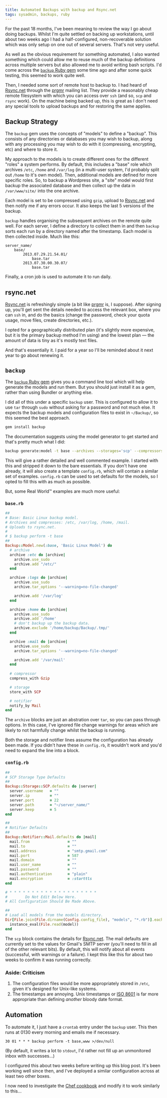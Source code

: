 ```yaml
---
title: Automated Backups with backup and Rsync.net
tags: sysadmin, backups, ruby
---
```


For the past 18 months, I've been meaning to review the way I go about doing backups.
Whilst I'm quite settled on backing up workstations, until about two weeks ago I
had a half-configured, non-recoverable solution which was only setup on one out of
several servers. That's not very useful. 

As well as the obvious requirement for something automated, I also wanted something 
which could allow me to reuse much of the backup definitions across multiple servers
but also allowed me to avoid writing bash scripts. I'd come across the [`backup`
Ruby gem][gem] some time ago and after some quick testing, this seemed to work
quite well.

Then, I needed some sort of remote host to backup to. I had heard of [Rsync.net][] 
through the [prgmr][] mailing list. They provide a reasonably cheap remote filesystem
with which you can access over `ssh` (and so, `scp` and `rsync` work). On the machine
being backed up, this is great as I don't need any special tools to upload backups
and for restoring the same applies. 

## Backup Strategy

The `backup` gem uses the concepts of "models" to define a "backup". This consists
of any directories or databases you may wish to backup, along with any processing
you may wish to do with it (compressing, encrypting, etc) and where to store it.

My approach to the models is to create different ones for the different "roles" a system
performs. By default, this includes a "base" role which archives `/etc`, `/home`
and `/var/log` (in a multi-user system, I'd probably split out `/home` to it's own
model). Then, additional models are defined for more specific roles. So, to backup
a Wordpress site, a "site" model would first backup the associated database and
then collect up the data in `/var/www/site/` into the one archive.

Each model is set to be compressed using `gzip`, upload to [Rsync.net][] and then 
notify me if any errors occur. It also keeps the last 5 versions of the backup.

`backup` handles organising the subsequent archives on the remote quite well. For
each server, I define a directory to collect them in and then `backup` sorts each
run by a directory named after the timestamp. Each model is then collected inside.
Much like this:

```
server_name/
    base/
        2013.07.29.21.54.01/
            base.tar
        2013.07.30.00.30.07/
            base.tar
```

Finally, a cron job is used to automate it to run daily.

## rsync.net

[Rsync.net][] is refreshingly simple (a bit like [prgmr][] is, I suppose). After
signing up, you'll get sent the details needed to access the relevant box, where you
can `ssh` in, and do the basics (change the password, check your quota usage, move
files, create directories, etc.).

I opted for a geographically distributed plan (it's slightly more expensive, but it
is the primary backup method I'm using) and the lowest plan &mdash; the amount of
data is tiny as it's mostly text files.

And that's essentially it. I paid for a year so I'll be reminded about it next year
to go about renewing it.

## `backup`

The [`backup` Ruby gem][gem] gives you a command line tool which will help generate 
the models and run them. But you should just install it as a gem, rather than using
Bundler or anything else.

I did all of this under a specific `backup` user. This is configured to allow it to
use `tar` through `sudo` without asking for a password and not much else. It expects
the backup models and configuration files to exist in `~/Backup/`, so this seemed
the best approach.

```bash
gem install backup
```

The documentation suggests using the model generator to get started and that's
pretty much what I did:

```bash
backup generate:model -t base --archives --storages='scp' --compressors='gzip' --notifiers='mail'
```

This will give a rather detailed and well commented example. I started with this
and stripped it down to the bare essentials. If you don't have one already, it will
also create a template `config.rb`, which will contain a similar set of examples.
`config.rb` can be used to set defaults for the models, so I opted to fill this with
as much as possible.

But, some Real World&trade; examples are much more useful:

### `base.rb`

```ruby
##
# Base: Basic Linux backup model.
# Archives and compresses: /etc, /var/log, /home, /mail.
# Uploads to rsync.net.
#
# $ backup perform -t base
##
Backup::Model.new(:base, 'Basic Linux Model') do
  # archive
  archive :etc do |archive|
    archive.use_sudo
    archive.add "/etc/"
  end

  archive :logs do |archive|
    archive.use_sudo
    archive.tar_options '--warning=no-file-changed'

    archive.add '/var/log'
  end

  archive :home do |archive|
    archive.use_sudo
    archive.add '/home'
    # don't backup up the backup data.
    archive.exclude '/home/backup/Backup/.tmp/'
  end

  archive :mail do |archive|
    archive.use_sudo
    archive.tar_options '--warning=no-file-changed'

    archive.add '/var/mail'
  end
  
  # compressor
  compress_with Gzip

  # storage
  store_with SCP

  # notifier
  notify_by Mail
end
```

The `archive` blocks are just an abstration over `tar`, so you can pass through
options. In this case, I've ignored file change warnings for areas which are likely
to not harmfully change whilst the backup is running.

Both the storage and notifier lines assume the configuration has already been made.
If you didn't have these in `config.rb`, it wouldn't work and you'd need to expand
the line into a block.

### `config.rb`

```ruby
##
# SCP Storage Type Defaults
##
Backup::Storage::SCP.defaults do |server|
  server.username   = ""
  server.ip         = ""
  server.port       = 22
  server.path       = "~/server_name/"
  server.keep       = 5
end

##
# Notifier Defaults
##
Backup::Notifier::Mail.defaults do |mail|
  mail.from                 = ""
  mail.to                   = ""
  mail.address              = "smtp.gmail.com"
  mail.port                 = 587
  mail.domain               = ""
  mail.user_name            = ""
  mail.password             = ""
  mail.authentication       = "plain"
  mail.encryption           = :starttls
end

# * * * * * * * * * * * * * * * * * * * *
#        Do Not Edit Below Here.
# All Configuration Should Be Made Above.

##
# Load all models from the models directory.
Dir[File.join(File.dirname(Config.config_file), "models", "*.rb")].each do |model|
  instance_eval(File.read(model))
end
```

The `scp` block contains the details for [Rsync.net][]. The mail defaults are
currently set to the values for Gmail's SMTP server (you'll need to fill in all of
the other relevant bits). By default, this will notify about all events (successful,
with warnings or a failure). I kept this like this for about two weeks to confirm
it was running correctly.

### Aside: Criticism

1. The configuration files would be more appropriately stored in `/etc`, given it's
    designed for Unix-like systems.
2. The timestamps are annoying. Unix timestamps or [ISO 8601][dateformat] is far 
    more appropriate than defining *another* bloody date format.

## Automation

To automate it, I just have a `crontab` entry under the `backup` user. This then
runs at 0130 every morning and emails me if necessary.

```cron
30 01 * * * backup perform -t base,www >/dev/null
```

(By default, it writes a lot to `stdout`, I'd rather not fill up an unmonitored
inbox with successes…)

I configured this about two weeks before writing up this blog post. It's been working
well since then, and I've deployed a similar configuration across at least two other
boxes.

I now need to investigate the [Chef cookbook][] and modify it to work similarly to
this…

[gem]: https://github.com/meskyanichi/backup
[Rsync.net]: http://www.rsync.net/
[prgmr]: http://prgmr.com/
[dateformat]: https://en.wikipedia.org/wiki/ISO_8601
[Chef cookbook]: https://github.com/cramerdev/backup-cookbook
